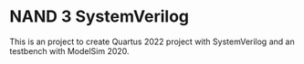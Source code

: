 # NAND 3 SystemVerilog

This is an project to create Quartus 2022 project with SystemVerilog and an
testbench with ModelSim 2020.
